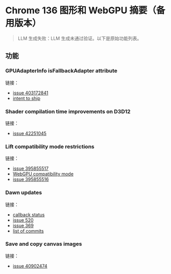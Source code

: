 # Chrome 136 图形和 WebGPU 摘要（备用版本）
> LLM 生成失败：LLM 生成未通过验证。以下是原始功能列表。

## 功能

### GPUAdapterInfo isFallbackAdapter attribute
链接：
- [issue 403172841](https://issues.chromium.org/issues/403172841)
- [intent to ship](https://groups.google.com/a/chromium.org/g/blink-dev/c/VUkzIOWd2n0)

### Shader compilation time improvements on D3D12
链接：
- [issue 42251045](https://issues.chromium.org/issues/42251045)

### Lift compatibility mode restrictions
链接：
- [issue 395855517](https://issues.chromium.org/issues/395855517)
- [WebGPU compatibility mode](https://github.com/gpuweb/gpuweb/blob/main/proposals/compatibility-mode.md)
- [issue 395855516](https://issues.chromium.org/issues/395855516)

### Dawn updates
链接：
- [callback status](https://webgpu-native.github.io/webgpu-headers/Asynchronous-Operations.html#CallbackStatuses)
- [issue 520](https://github.com/webgpu-native/webgpu-headers/issues/520)
- [issue 369](https://github.com/webgpu-native/webgpu-headers/issues/369)
- [list of commits](https://dawn.googlesource.com/dawn/+log/chromium/7049..chromium/7103?n=1000)

### Save and copy canvas images
链接：
- [issue 40902474](https://issues.chromium.org/issues/40902474)